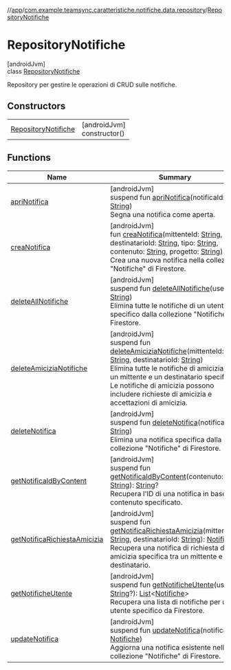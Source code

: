 //[app](../../../index.md)/[com.example.teamsync.caratteristiche.notifiche.data.repository](../index.md)/[RepositoryNotifiche](index.md)

# RepositoryNotifiche

[androidJvm]\
class [RepositoryNotifiche](index.md)

Repository per gestire le operazioni di CRUD sulle notifiche.

## Constructors

| | |
|---|---|
| [RepositoryNotifiche](-repository-notifiche.md) | [androidJvm]<br>constructor() |

## Functions

| Name | Summary |
|---|---|
| [apriNotifica](apri-notifica.md) | [androidJvm]<br>suspend fun [apriNotifica](apri-notifica.md)(notificaId: [String](https://kotlinlang.org/api/latest/jvm/stdlib/kotlin/-string/index.html))<br>Segna una notifica come aperta. |
| [creaNotifica](crea-notifica.md) | [androidJvm]<br>fun [creaNotifica](crea-notifica.md)(mittenteId: [String](https://kotlinlang.org/api/latest/jvm/stdlib/kotlin/-string/index.html), destinatarioId: [String](https://kotlinlang.org/api/latest/jvm/stdlib/kotlin/-string/index.html), tipo: [String](https://kotlinlang.org/api/latest/jvm/stdlib/kotlin/-string/index.html), contenuto: [String](https://kotlinlang.org/api/latest/jvm/stdlib/kotlin/-string/index.html), progetto: [String](https://kotlinlang.org/api/latest/jvm/stdlib/kotlin/-string/index.html))<br>Crea una nuova notifica nella collezione &quot;Notifiche&quot; di Firestore. |
| [deleteAllNotifiche](delete-all-notifiche.md) | [androidJvm]<br>suspend fun [deleteAllNotifiche](delete-all-notifiche.md)(userId: [String](https://kotlinlang.org/api/latest/jvm/stdlib/kotlin/-string/index.html))<br>Elimina tutte le notifiche di un utente specifico dalla collezione &quot;Notifiche&quot; di Firestore. |
| [deleteAmiciziaNotifiche](delete-amicizia-notifiche.md) | [androidJvm]<br>suspend fun [deleteAmiciziaNotifiche](delete-amicizia-notifiche.md)(mittenteId: [String](https://kotlinlang.org/api/latest/jvm/stdlib/kotlin/-string/index.html), destinatarioId: [String](https://kotlinlang.org/api/latest/jvm/stdlib/kotlin/-string/index.html))<br>Elimina tutte le notifiche di amicizia tra un mittente e un destinatario specifici. Le notifiche di amicizia possono includere richieste di amicizia e accettazioni di amicizia. |
| [deleteNotifica](delete-notifica.md) | [androidJvm]<br>suspend fun [deleteNotifica](delete-notifica.md)(notificaId: [String](https://kotlinlang.org/api/latest/jvm/stdlib/kotlin/-string/index.html))<br>Elimina una notifica specifica dalla collezione &quot;Notifiche&quot; di Firestore. |
| [getNotificaIdByContent](get-notifica-id-by-content.md) | [androidJvm]<br>suspend fun [getNotificaIdByContent](get-notifica-id-by-content.md)(contenuto: [String](https://kotlinlang.org/api/latest/jvm/stdlib/kotlin/-string/index.html)): [String](https://kotlinlang.org/api/latest/jvm/stdlib/kotlin/-string/index.html)?<br>Recupera l'ID di una notifica in base al contenuto specificato. |
| [getNotificaRichiestaAmicizia](get-notifica-richiesta-amicizia.md) | [androidJvm]<br>suspend fun [getNotificaRichiestaAmicizia](get-notifica-richiesta-amicizia.md)(mittenteId: [String](https://kotlinlang.org/api/latest/jvm/stdlib/kotlin/-string/index.html), destinatarioId: [String](https://kotlinlang.org/api/latest/jvm/stdlib/kotlin/-string/index.html)): [Notifiche](../../com.example.teamsync.caratteristiche.notifiche.data.model/-notifiche/index.md)?<br>Recupera una notifica di richiesta di amicizia specifica tra un mittente e un destinatario. |
| [getNotificheUtente](get-notifiche-utente.md) | [androidJvm]<br>suspend fun [getNotificheUtente](get-notifiche-utente.md)(userId: [String](https://kotlinlang.org/api/latest/jvm/stdlib/kotlin/-string/index.html)?): [List](https://kotlinlang.org/api/latest/jvm/stdlib/kotlin.collections/-list/index.html)&lt;[Notifiche](../../com.example.teamsync.caratteristiche.notifiche.data.model/-notifiche/index.md)&gt;<br>Recupera una lista di notifiche per un utente specifico da Firestore. |
| [updateNotifica](update-notifica.md) | [androidJvm]<br>suspend fun [updateNotifica](update-notifica.md)(notifica: [Notifiche](../../com.example.teamsync.caratteristiche.notifiche.data.model/-notifiche/index.md))<br>Aggiorna una notifica esistente nella collezione &quot;Notifiche&quot; di Firestore. |
